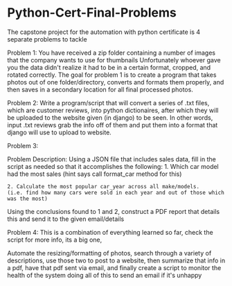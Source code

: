 # Python-Cert-Final-Problems
The capstone project for the automation with python certificate is 4 separate problems to tackle

Problem 1:
You have received a zip folder containing a number of images that the company wants to use for thumbnails
Unfortunately whoever gave you the data didn't realize it had to be in a certain format, cropped, and rotated correctly.
The goal for problem 1 is to create a program that takes photos out of one folder/directory, converts and formats them properly, and then saves
 in a secondary location for all final processed photos.
 
Problem 2:
Write a program/script that will convert a series of .txt files, which are customer reviews, into python dictionaires,
after which they will be uploaded to the website given (in django) to be seen. In other words,
input .txt reviews grab the info off of them and put them into a format that django will use to
upload to website.

Problem 3:

Problem Description:
Using a JSON file that includes sales data, fill in the script as needed so that it accomplishes the following:
    1. Which car model had the most sales
    (hint says call format_car method for this)
    
    2. Calculate the most popular car_year across all make/models.
    (i.e. find how many cars were sold in each year and out of those which was the most)

Using the conclusions found to 1 and 2, construct a PDF report that details this and send it to the given email/details

Problem 4:
This is a combination of everything learned so far, check the script for more info, its a big one,

Automate the resizing/formatting of photos, search through a variety of descriptions, use those two 
to post to a website, then summarize that info in a pdf, have that pdf sent via email, and finally
create a script to monitor the health of the system doing all of this to send an email if it's unhappy